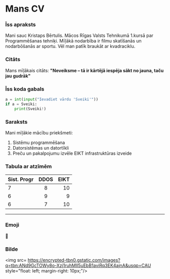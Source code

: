# Mans CV

### Īss apraksts
 Mani sauc Kristaps Bērtulis. Mācos Rīgas Valsts Tehnikumā 1.kursā par Programmēšanas tehniķi. Mīļākā nodarbība ir filmu skatīšanās un nodarbōšanās ar sportu. Vēl man patīk braukāt ar kvadraciklu.

### Citāts
 Mans mīļākais citāts: **"Neveiksme – tā ir kārtējā iespēja sākt no jauna, taču jau gudrāk"**

### Īss koda gabals
```python
a = int(input("Ievadiet vārdu 'Sveiki'"))
if a = Sveiki:
    print(Sveiki!)
```
### Saraksts
Mani mīļākie mācību priekšmeti:
1. Sistēmu programmēšana
2. Datorsistēmas un datortīkli 
3. Preču un pakalpojumu izvēle EIKT infrastruktūras izveide

### Tabula ar atzīmēm
| Sist. Progr        | DDOS                | EIKT  |
| -------------      |:-------------:      | -----:|
|        7           |           8         |   10  |
|        6           |           9         |    9  |
|        6           |           7         |   10  |

---

### Emoji
👹

### Bilde

<img src= https://encrypted-tbn0.gstatic.com/images?q=tbn:ANd9GcTOWy8o-Xzj1ruhMIl5uEbB1aviRq3EK4ajnA&usqp=CAU
style="float: left; margin-right: 10px;"/>


